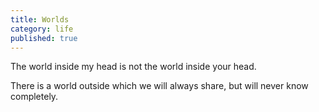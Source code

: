 ```yaml
---
title: Worlds
category: life
published: true
---
```


The world
inside my head
is not the world
inside your head.

There is a world outside
which we will always share,
but will never know
completely.
